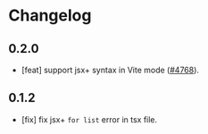 # Changelog

## 0.2.0

- [feat] support jsx+ syntax in Vite mode ([#4768](https://github.com/alibaba/ice/issues/4768)).

## 0.1.2

- [fix] fix jsx+ `for list` error in tsx file.
